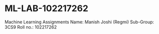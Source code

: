 # ML-LAB-102217262
Machine Learning Assignments
Name: Manish Joshi (Regmi)
Sub-Group: 3CS9
Roll no.: 102217262
